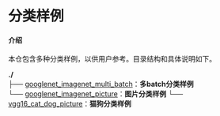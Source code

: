 # 分类样例

#### 介绍
本仓包含多种分类样例，以供用户参考。目录结构和具体说明如下。

**./**   
├── [googlenet_imagenet_multi_batch](./googlenet_imagenet_multi_batch)：**多batch分类样例**   
└── [googlenet_imagenet_picture](./googlenet_imagenet_picture)：**图片分类样例**
└── [vgg16_cat_dog_picture](./vgg16_cat_dog_picture)：**猫狗分类样例**   

